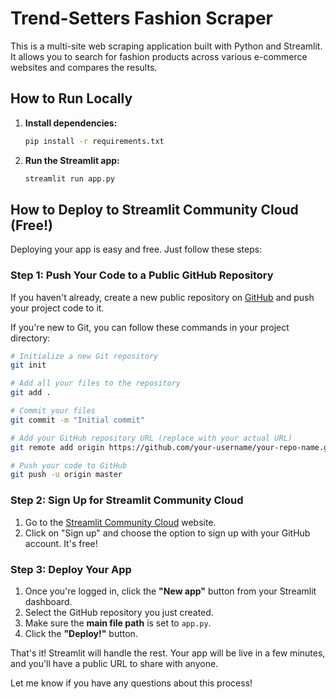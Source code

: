 # Trend-Setters Fashion Scraper

This is a multi-site web scraping application built with Python and Streamlit. It allows you to search for fashion products across various e-commerce websites and compares the results.

## How to Run Locally

1.  **Install dependencies:**
    ```bash
    pip install -r requirements.txt
    ```

2.  **Run the Streamlit app:**
    ```bash
    streamlit run app.py
    ```

## How to Deploy to Streamlit Community Cloud (Free!)

Deploying your app is easy and free. Just follow these steps:

### Step 1: Push Your Code to a Public GitHub Repository

If you haven't already, create a new public repository on [GitHub](https://github.com/new) and push your project code to it.

If you're new to Git, you can follow these commands in your project directory:

```bash
# Initialize a new Git repository
git init

# Add all your files to the repository
git add .

# Commit your files
git commit -m "Initial commit"

# Add your GitHub repository URL (replace with your actual URL)
git remote add origin https://github.com/your-username/your-repo-name.git

# Push your code to GitHub
git push -u origin master
```

### Step 2: Sign Up for Streamlit Community Cloud

1.  Go to the [Streamlit Community Cloud](https://streamlit.io/cloud) website.
2.  Click on "Sign up" and choose the option to sign up with your GitHub account. It's free!

### Step 3: Deploy Your App

1.  Once you're logged in, click the **"New app"** button from your Streamlit dashboard.
2.  Select the GitHub repository you just created.
3.  Make sure the **main file path** is set to `app.py`.
4.  Click the **"Deploy!"** button.

That's it! Streamlit will handle the rest. Your app will be live in a few minutes, and you'll have a public URL to share with anyone.

Let me know if you have any questions about this process!
